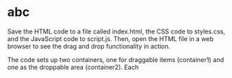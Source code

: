 # abc
Save the HTML code to a file called index.html, the CSS code to styles.css, and the JavaScript code to script.js. Then, open the HTML file in a web browser to see the drag and drop functionality in action.

The code sets up two containers, one for draggable items (container1) and one as the droppable area (container2). Each
